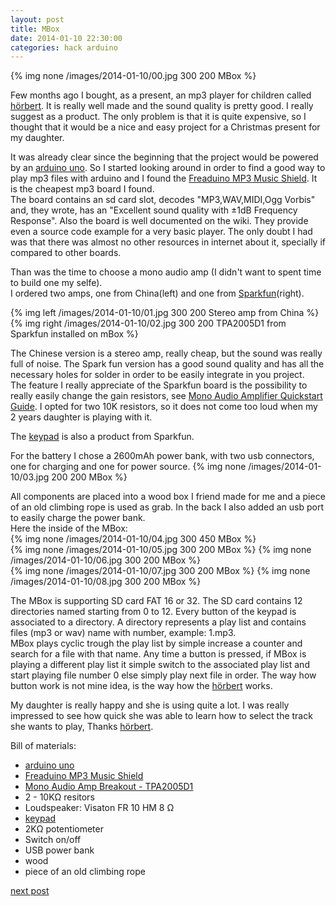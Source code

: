 ```yaml
---
layout: post
title: MBox
date: 2014-01-10 22:30:00
categories: hack arduino
---
```



{% img none /images/2014-01-10/00.jpg 300 200 MBox %}

Few months ago I bought, as a present, an mp3 player for children called [hörbert].
It is really well made and the sound quality is pretty good. I really suggest as a product.
The only problem is that it is quite expensive, so I thought that it would be a nice and easy project for a Christmas present for my daughter.

It was already clear since the beginning that the project would be powered by an [arduino uno].
So I started looking around in order to find a good way to play mp3 files with arduino and I found the [Freaduino MP3 Music Shield].
It is the cheapest mp3 board I found.   
The board contains an sd card slot, decodes "MP3,WAV,MIDI,Ogg Vorbis" and, they wrote, has an "Excellent sound quality with ±1dB Frequency Response".
Also the board is well documented on the wiki. They provide even a source code example for a very basic player.
The only doubt I had was that there was almost no other resources in internet about it, specially if compared to other boards.   

Than was the time to choose a mono audio amp (I didn't want to spent time to build one my selfe).  
I ordered two amps, one from China(left) and one from [Sparkfun]\(right\).

{% img left /images/2014-01-10/01.jpg 300 200 Stereo amp from China %}
{% img right /images/2014-01-10/02.jpg 300 200 TPA2005D1 from Sparkfun installed on mBox %}

The Chinese version is a stereo amp, really cheap, but the sound was really full of noise.
The Spark fun version has a good sound quality and has all the necessary holes for solder in order to be easily integrate in you project.   
The feature I really appreciate of the Sparkfun board is the possibility to really easily change the gain resistors, see [Mono Audio Amplifier Quickstart Guide].
I opted for two 10K resistors, so it does not come too loud when my 2 years daughter is playing with it.

The [keypad] is also a product from Sparkfun. 

For the battery I chose a 2600mAh power bank, with two usb connectors, one for charging and one for power source.
{% img none /images/2014-01-10/03.jpg 200 200 MBox %}

All components are placed into a wood box I friend made for me and a piece of an old climbing rope is used as grab.
In the back I also added an usb port to easily charge the power bank.   
Here the inside of the MBox:   
{% img none /images/2014-01-10/04.jpg 300 450 MBox %}   
{% img none /images/2014-01-10/05.jpg 300 200 MBox %}
{% img none /images/2014-01-10/06.jpg 300 200 MBox %}   
{% img none /images/2014-01-10/07.jpg 300 200 MBox %}
{% img none /images/2014-01-10/08.jpg 300 200 MBox %}

The MBox is supporting SD card FAT 16 or 32. 
The SD card contains 12 directories named starting from 0 to 12. 
Every button of the keypad is associated to a directory.
A directory represents a play list and contains files (mp3 or wav) name with number, example: 1.mp3.  
MBox plays cyclic trough the play list by simple increase a counter and search for a file with that name. 
Any time a button is pressed, if MBox is playing a different play list it simple switch to the associated play list and start playing file number 0 else simply play next file in order.
The way how button work is not mine idea, is the way how the [hörbert] works.

My daughter is really happy and she is using quite a lot.
I was really impressed to see how quick she was able to learn how to select the track she wants to play, Thanks [hörbert].


Bill of materials:   

+ [arduino uno] 
+ [Freaduino MP3 Music Shield]
+ [Mono Audio Amp Breakout - TPA2005D1]
+ 2 - 10KΩ resitors
+ Loudspeaker: Visaton FR 10 HM  8 Ω
+ [keypad]
+ 2KΩ potentiometer
+ Switch on/off
+ USB power bank
+ wood
+ piece of an old climbing rope


[next post](http://arons.github.io/hack/arduino/2014/01/14/mbox-02.html)


[hörbert]: http://en.hoerbert.com/
[arduino uno]: http://arduino.cc/
[Freaduino MP3 Music Shield]: http://www.elecfreaks.com/wiki/index.php?title=Freaduino_MP3_Music_Shield
[Sparkfun]: https://www.sparkfun.com/products/11044
[Mono Audio Amp Breakout - TPA2005D1]: https://www.sparkfun.com/products/11044
[Mono Audio Amplifier Quickstart Guide]:https://www.sparkfun.com/tutorials/392
[keypad]: https://www.sparkfun.com/products/8653